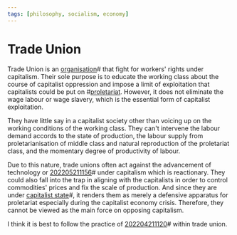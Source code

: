 ```yaml
---
tags: [philosophy, socialism, economy]
---
```


# Trade Union

Trade Union is an [organisation](202203131313.md)# that fight for workers' rights
under capitalism. Their sole purpose is to educate the working class about the
course of capitalist oppression and impose a limit of exploitation that
capitalists could be put on #[proletariat](202204212051.md). However, it does not
eliminate the wage labour or wage slavery, which is the essential form of
capitalist exploitation.

They have little say in a capitalist society other than voicing up on the
working conditions of the working class. They can't intervene the labour demand
accords to the state of production, the labour supply from proletarianisation of
middle class and natural reproduction of the proletariat class, and the
momentary degree of productivity of labour.

Due to this nature, trade unions often act against the advancement of technology
or [202205211156](202205211156.md)# under capitalism which is reactionary. They could also fall
into the trap in aligning with the capitalists in order to control commodities'
prices and fix the scale of production. And since they are under
[capitalist state](202204202040.md)#, it renders them as merely a defensive
apparatus for proletariat especially during the capitalist economy crisis.
Therefore, they cannot be viewed as the main force on opposing capitalism.

I think it is best to follow the practice of [202204211120](202204211120.md)# within trade
union.
